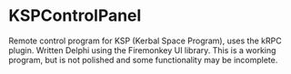 # KSPControlPanel
Remote control program for KSP (Kerbal Space Program), uses the kRPC plugin. Written Delphi using the Firemonkey UI library. This is a working program, but is not polished and some functionality may be incomplete.
